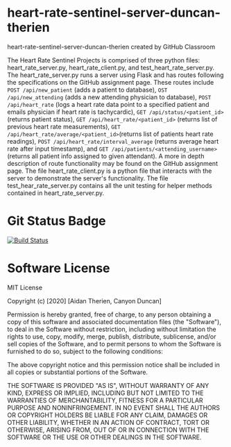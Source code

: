 # heart-rate-sentinel-server-duncan-therien
heart-rate-sentinel-server-duncan-therien created by GitHub Classroom

The Heart Rate Sentinel Projects is comprised of three python files: heart_rate_server.py, heart_rate_client.py,
and test_heart_rate_server.py. The heart_rate_server.py runs a server using Flask and has routes following the 
specifications on the GitHub assignment page. These routes include `POST /api/new_patient` (adds a patient to database), `OST /api/new_attending` (adds a new attending physician to database), `POST /api/heart_rate` (logs a heart rate data point to a specified patient and emails physician if heart rate is tachycardic), `GET /api/status/<patient_id>` (returns patient status), `GET /api/heart_rate/<patient_id>` (returns list of previous heart rate measurements), `GET /api/heart_rate/average/<patient_id>`(returns list of patients heart rate readings), `POST /api/heart_rate/interval_average` (returns average heart rate after input timestamp), and `GET /api/patients/<attending_username>` (returns all patient info assigned to given attendant). A more in depth description of route functionality may be found on the GitHub assignment page. The file heart_rate_client.py is a python file that interacts with the server to demonstrate the server's functionality. The file test_hear_rate_server.py contains all the unit testing for helper methods contained in heart_rate_server.py.


# Git Status Badge

[![Build Status](https://travis-ci.com/BME547-Summer2020/ecg-analysis-aidan-therien.svg?token=6j6N9bHqFuR9ZZmizj44&branch=master)](https://travis-ci.com/BME547-Summer2020/ecg-analysis-aidan-therien)

# Software License

MIT License

Copyright (c) [2020] [Aidan Therien, Canyon Duncan]

Permission is hereby granted, free of charge, to any person obtaining a copy
of this software and associated documentation files (the "Software"), to deal
in the Software without restriction, including without limitation the rights
to use, copy, modify, merge, publish, distribute, sublicense, and/or sell
copies of the Software, and to permit persons to whom the Software is
furnished to do so, subject to the following conditions:

The above copyright notice and this permission notice shall be included in all
copies or substantial portions of the Software.

THE SOFTWARE IS PROVIDED "AS IS", WITHOUT WARRANTY OF ANY KIND, EXPRESS OR
IMPLIED, INCLUDING BUT NOT LIMITED TO THE WARRANTIES OF MERCHANTABILITY,
FITNESS FOR A PARTICULAR PURPOSE AND NONINFRINGEMENT. IN NO EVENT SHALL THE
AUTHORS OR COPYRIGHT HOLDERS BE LIABLE FOR ANY CLAIM, DAMAGES OR OTHER
LIABILITY, WHETHER IN AN ACTION OF CONTRACT, TORT OR OTHERWISE, ARISING FROM,
OUT OF OR IN CONNECTION WITH THE SOFTWARE OR THE USE OR OTHER DEALINGS IN THE
SOFTWARE.